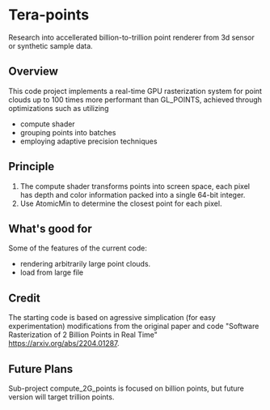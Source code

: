 # Tera-points
Research into accellerated billion-to-trillion point renderer from 3d sensor or synthetic sample data.

## Overview
This code project implements a real-time GPU rasterization system for point clouds up to 100 times more performant than GL_POINTS, achieved through optimizations such as utilizing 
* compute shader
* grouping points into batches
* employing adaptive precision techniques

## Principle
1. The compute shader transforms points into screen space, each pixel has depth and color information packed into a single 64-bit integer.
2. Use AtomicMin to determine the closest point for each pixel.

## What's good for
Some of the features of the current code:
* rendering arbitrarily large point clouds.
* load from large file 

## Credit
The starting code is based on agressive simplication (for easy experimentation) modifications from the original paper and code "Software Rasterization of 2 Billion Points in Real Time" https://arxiv.org/abs/2204.01287. 
 
## Future Plans
Sub-project compute_2G_points is focused on billion points, but future version will target trillion points.







